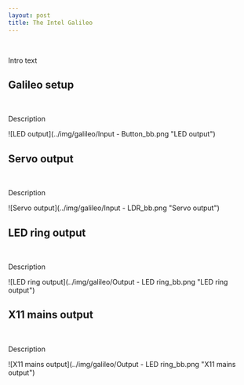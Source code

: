```yaml
---
layout: post
title: The Intel Galileo
---
```


<br>

Intro text


## Galileo setup
<br>

Description


![LED output](../img/galileo/Input - Button_bb.png "LED output")


## Servo output
<br>

Description


![Servo output](../img/galileo/Input - LDR_bb.png "Servo output")


## LED ring output
<br>

Description


![LED ring output](../img/galileo/Output - LED ring_bb.png "LED ring output")


## X11 mains output
<br>

Description


![X11 mains output](../img/galileo/Output - LED ring_bb.png "X11 mains output")
